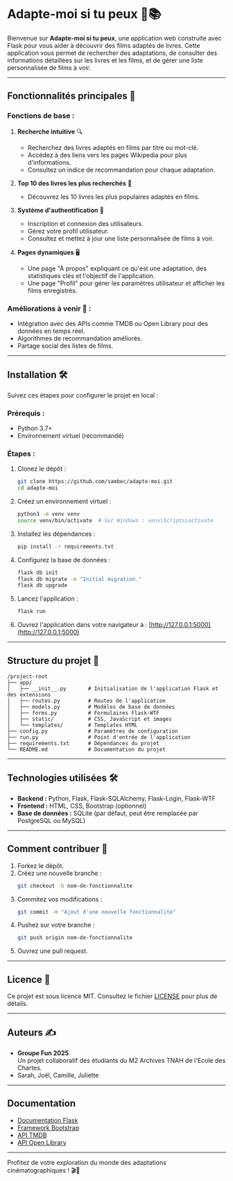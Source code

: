# Adapte-moi si tu peux 🎥📚

Bienvenue sur **Adapte-moi si tu peux**, une application web construite avec Flask pour vous aider à découvrir des films adaptés de livres. Cette application vous permet de rechercher des adaptations, de consulter des informations détaillées sur les livres et les films, et de gérer une liste personnalisée de films à voir.

---

## Fonctionnalités principales 🚀

### Fonctions de base :
1. **Recherche intuitive** 🔍
   - Recherchez des livres adaptés en films par titre ou mot-clé.
   - Accédez à des liens vers les pages Wikipedia pour plus d'informations.
   - Consultez un indice de recommandation pour chaque adaptation.

2. **Top 10 des livres les plus recherchés** 📖
   - Découvrez les 10 livres les plus populaires adaptés en films.

3. **Système d'authentification** 🔐
   - Inscription et connexion des utilisateurs.
   - Gérez votre profil utilisateur.
   - Consultez et mettez à jour une liste personnalisée de films à voir.

4. **Pages dynamiques** 🖥️
   - Une page "À propos" expliquant ce qu'est une adaptation, des statistiques clés et l'objectif de l'application.
   - Une page "Profil" pour gérer les paramètres utilisateur et afficher les films enregistrés.

### Améliorations à venir 🌟 :
- Intégration avec des APIs comme TMDB ou Open Library pour des données en temps réel.
- Algorithmes de recommandation améliorés.
- Partage social des listes de films.

---

## Installation 🛠️

Suivez ces étapes pour configurer le projet en local :

### Prérequis :
- Python 3.7+
- Environnement virtuel (recommandé)

### Étapes :
1. Clonez le dépôt :
   ```bash
   git clone https://github.com/sambec/adapte-moi.git
   cd adapte-moi
   ```

2. Créez un environnement virtuel :
   ```bash
   python3 -m venv venv
   source venv/bin/activate  # Sur Windows : venv\Scripts\activate
   ```

3. Installez les dépendances :
   ```bash
   pip install -r requirements.txt
   ```

4. Configurez la base de données :
   ```bash
   flask db init
   flask db migrate -m "Initial migration."
   flask db upgrade
   ```

5. Lancez l'application :
   ```bash
   flask run
   ```

6. Ouvrez l'application dans votre navigateur à :
   [http://127.0.0.1:5000](http://127.0.0.1:5000)

---

## Structure du projet 📂

```
/project-root
├── app/
│   ├── __init__.py       # Initialisation de l'application Flask et des extensions
│   ├── routes.py         # Routes de l'application
│   ├── models.py         # Modèles de base de données
│   ├── forms.py          # Formulaires Flask-WTF
│   ├── static/           # CSS, JavaScript et images
│   └── templates/        # Templates HTML
├── config.py             # Paramètres de configuration
├── run.py                # Point d'entrée de l'application
├── requirements.txt      # Dépendances du projet
└── README.md             # Documentation du projet
```

---

## Technologies utilisées 🛠️

- **Backend :** Python, Flask, Flask-SQLAlchemy, Flask-Login, Flask-WTF
- **Frontend :** HTML, CSS, Bootstrap (optionnel)
- **Base de données :** SQLite (par défaut, peut être remplacée par PostgreSQL ou MySQL)

---

## Comment contribuer 🤝

1. Forkez le dépôt.
2. Créez une nouvelle branche :
   ```bash
   git checkout -b nom-de-fonctionnalite
   ```
3. Commitez vos modifications :
   ```bash
   git commit -m "Ajout d'une nouvelle fonctionnalité"
   ```
4. Pushez sur votre branche :
   ```bash
   git push origin nom-de-fonctionnalite
   ```
5. Ouvrez une pull request.

---

## Licence 📜

Ce projet est sous licence MIT. Consultez le fichier [LICENSE](LICENSE) pour plus de détails.

---

## Auteurs ✍️

- **Groupe Fun 2025**  
  Un projet collaboratif des étudiants du M2 Archives TNAH de l'Ecole des Chartes.
- Sarah, Joël, Camille, Juliette
---

## Documentation 

- [Documentation Flask](https://flask.palletsprojects.com/)
- [Framework Bootstrap](https://getbootstrap.com/)
- [API TMDB](https://www.themoviedb.org/documentation/api)
- [API Open Library](https://openlibrary.org/developers/api)

---

Profitez de votre exploration du monde des adaptations cinématographiques ! 🎬📖

